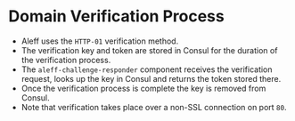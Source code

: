 # Domain Verification Process

* Aleff uses the `HTTP-01` verification method.
* The verification key and token are stored in Consul for the duration of the verification process.
* The `aleff-challenge-responder` component receives the verification request, looks up the key in Consul and returns the token stored there.
* Once the verification process is complete the key is removed from Consul.
* Note that verification takes place over a non-SSL connection on port `80`.
